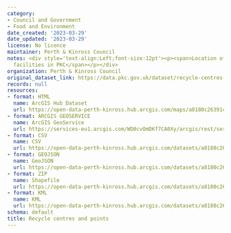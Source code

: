 ```yaml
---
category:
- Council and Government
- Food and Environment
date_created: '2023-03-29'
date_updated: '2023-03-29'
license: No licence
maintainer: Perth & Kinross Council
notes: <div style='text-align:Left;font-size:12pt'><p><span>Location of Council recycling
  facilities in PKC</span></p></div>
organization: Perth & Kinross Council
original_dataset_link: https://data.pkc.gov.uk/dataset/recycle-centres-and-points
records: null
resources:
- format: HTML
  name: ArcGIS Hub Dataset
  url: https://open-data-perth-kinross.hub.arcgis.com/maps/a8180c26391c419faf89e17cd56ea241_6
- format: ARCGIS GEOSERVICE
  name: ArcGIS GeoService
  url: https://services-eu1.arcgis.com/WD0cvOmDKf7CA0Xy/arcgis/rest/services/Recycle_Centres_and_Points/FeatureServer/6
- format: CSV
  name: CSV
  url: https://open-data-perth-kinross.hub.arcgis.com/datasets/a8180c26391c419faf89e17cd56ea241_6.csv?outSR=%7B%22latestWkid%22%3A27700%2C%22wkid%22%3A27700%7D
- format: GEOJSON
  name: GeoJSON
  url: https://open-data-perth-kinross.hub.arcgis.com/datasets/a8180c26391c419faf89e17cd56ea241_6.geojson?outSR=%7B%22latestWkid%22%3A27700%2C%22wkid%22%3A27700%7D
- format: ZIP
  name: Shapefile
  url: https://open-data-perth-kinross.hub.arcgis.com/datasets/a8180c26391c419faf89e17cd56ea241_6.zip?outSR=%7B%22latestWkid%22%3A27700%2C%22wkid%22%3A27700%7D
- format: KML
  name: KML
  url: https://open-data-perth-kinross.hub.arcgis.com/datasets/a8180c26391c419faf89e17cd56ea241_6.kml?outSR=%7B%22latestWkid%22%3A27700%2C%22wkid%22%3A27700%7D
schema: default
title: Recycle centres and points
---
```

